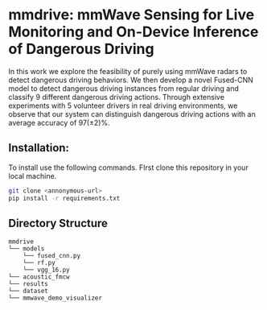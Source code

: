 # mmdrive: mmWave Sensing for Live Monitoring and On-Device Inference of Dangerous Driving

In this work we explore the feasibility of purely using mmWave radars to detect dangerous driving behaviors. We then develop a novel Fused-CNN model to detect dangerous driving instances from regular driving and classify 9 different
dangerous driving actions. Through extensive  experiments with 5 volunteer drivers in real driving environments, we observe that our system can distinguish dangerous driving actions with an
average accuracy of 97(±2)%. 

## Installation:

To install use the following commands.
FIrst clone this repository in your local machine.
```bash
git clone <annonymous-url>
pip install -r requirements.txt
```

## Directory Structure


```
mmdrive
└── models
    └── fused_cnn.py
    └── rf.py
    └── vgg_16.py
└── acoustic_fmcw
└── results
└── dataset
└── mmwave_demo_visualizer
```